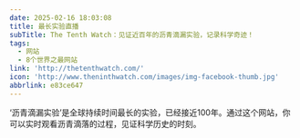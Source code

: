 ```yaml
---
date: 2025-02-16 18:03:08
title: 最长实验直播
subTitle: The Tenth Watch：见证近百年的沥青滴漏实验，记录科学奇迹！
tags:
  - 网站
  - 8个世界之最网站
link: 'http://thetenthwatch.com/'
icon: 'http://www.theninthwatch.com/images/img-facebook-thumb.jpg'
abbrlink: e83ce647
---
```


‘沥青滴漏实验’是全球持续时间最长的实验，已经接近100年。通过这个网站，你可以实时观看沥青滴落的过程，见证科学历史的时刻。